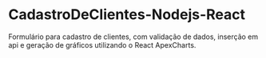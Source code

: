 # CadastroDeClientes-Nodejs-React
Formulário para cadastro de clientes, com validação de dados, inserção em api e geração de gráficos utilizando o React ApexCharts. 
